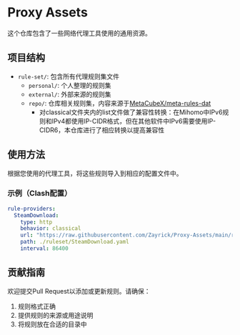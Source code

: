 # Proxy Assets

这个仓库包含了一些网络代理工具使用的通用资源。

## 项目结构

- `rule-set/`: 包含所有代理规则集文件
  - `personal/`: 个人整理的规则集
  - `external/`: 外部来源的规则集
  - `repo/`: 仓库相关规则集，内容来源于[MetaCubeX/meta-rules-dat](https://github.com/MetaCubeX/meta-rules-dat/tree/meta)
    - 对classical文件夹内的list文件做了兼容性转换：在Mihomo中IPv6规则和IPv4都使用IP-CIDR格式，但在其他软件中IPv6需要使用IP-CIDR6，本仓库进行了相应转换以提高兼容性

## 使用方法

根据您使用的代理工具，将这些规则导入到相应的配置文件中。

### 示例（Clash配置）

```yaml
rule-providers:
  SteamDownload:
    type: http
    behavior: classical
    url: "https://raw.githubusercontent.com/Zayrick/Proxy-Assets/main/rule-set/personal/SteamDownload.list"
    path: ./ruleset/SteamDownload.yaml
    interval: 86400
```

## 贡献指南

欢迎提交Pull Request以添加或更新规则。请确保：

1. 规则格式正确
2. 提供规则的来源或用途说明
3. 将规则放在合适的目录中
